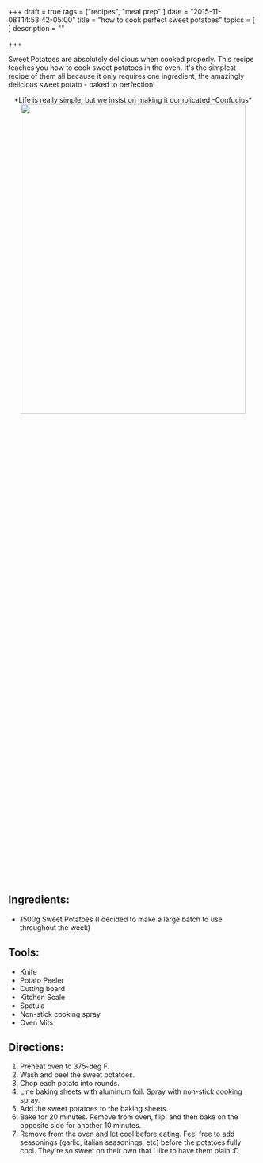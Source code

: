 +++
draft = true
tags = ["recipes", "meal prep"
]
date = "2015-11-08T14:53:42-05:00"
title = "how to cook perfect sweet potatoes"
topics = [
]
description = ""

+++

Sweet Potatoes are absolutely delicious when cooked properly. This recipe teaches you how to cook sweet potatoes in the oven. It's the simplest recipe of them all because it only requires one ingredient, the amazingly delicious sweet potato - baked to perfection!

<!--more-->

<center> *Life is really simple, but we insist on making it complicated -Confucius* </center>

<center><img src="http://3.bp.blogspot.com/-9zuFURlAugc/VmM7NaMDNCI/AAAAAAAAAxY/FYRvQZub9V8/s320/sweet-potatoes.jpg" width="95%" height="40%"/></center>

## Ingredients:
* 1500g Sweet Potatoes (I decided to make a large batch to use throughout the week)

## Tools:
* Knife
* Potato Peeler
* Cutting board
* Kitchen Scale
* Spatula
* Non-stick cooking spray
* Oven Mits

## Directions:
1. Preheat oven to 375-deg F.
2. Wash and peel the sweet potatoes.
3. Chop each potato into rounds.
4. Line baking sheets with aluminum foil. Spray with non-stick cooking spray. 
5. Add the sweet potatoes to the baking sheets.
6. Bake for 20 minutes. Remove from oven, flip, and then bake on the opposite side for another 10 minutes.
7. Remove from the oven and let cool before eating. Feel free to add seasonings (garlic, italian seasonings, etc) before the potatoes fully cool. They're so sweet on their own that I like to have them plain :D

